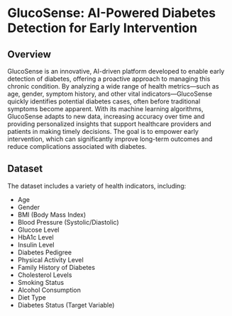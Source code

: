 # GlucoSense: AI-Powered Diabetes Detection for Early Intervention

<h2>Overview</h2>

GlucoSense is an innovative, AI-driven platform developed to enable early detection of diabetes, offering a proactive approach to managing this chronic condition. By analyzing a wide range of health metrics—such as age, gender, symptom history, and other vital indicators—GlucoSense quickly identifies potential diabetes cases, often before traditional symptoms become apparent. With its machine learning algorithms, GlucoSense adapts to new data, increasing accuracy over time and providing personalized insights that support healthcare providers and patients in making timely decisions. The goal is to empower early intervention, which can significantly improve long-term outcomes and reduce complications associated with diabetes.

<h2>Dataset</h2>

The dataset includes a variety of health indicators, including:

- Age
- Gender
- BMI (Body Mass Index)
- Blood Pressure (Systolic/Diastolic)
- Glucose Level
- HbA1c Level
- Insulin Level
- Diabetes Pedigree
- Physical Activity Level
- Family History of Diabetes
- Cholesterol Levels
- Smoking Status
- Alcohol Consumption
- Diet Type
- Diabetes Status (Target Variable)
